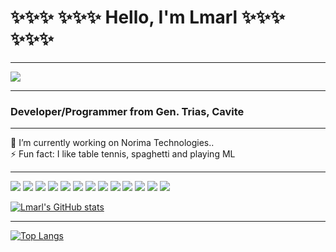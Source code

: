 <h1>✨✨✨ ✨✨✨ Hello, I'm Lmarl ✨✨✨ ✨✨✨</h1>
<hr/>
<img src="https://www.codewars.com/users/lcsaria/badges/large" />
<hr/>
<h3> Developer/Programmer from Gen. Trias, Cavite </h3>
<hr/>
🔭 I’m currently working on Norima Technologies.. <br/>
⚡ Fun fact: I like table tennis, spaghetti and playing ML 
<hr/>
<p>
  <img src="https://img.shields.io/badge/C%2B%2B-00599C?style=for-the-badge&logo=c%2B%2B&logoColor=white" />
  <img src="https://img.shields.io/badge/Java-ED8B00?style=for-the-badge&logo=java&logoColor=white" />
  <img src="https://img.shields.io/badge/MySQL-00000F?style=for-the-badge&logo=mysql&logoColor=white" />
  <img src="https://img.shields.io/badge/HTML5-E34F26?style=for-the-badge&logo=html5&logoColor=white" />
  <img src="https://img.shields.io/badge/CSS3-1572B6?style=for-the-badge&logo=css3&logoColor=white" />
  <img src="https://img.shields.io/badge/JavaScript-323330?style=for-the-badge&logo=javascript&logoColor=F7DF1E" />
  <img src="https://img.shields.io/badge/React-20232A?style=for-the-badge&logo=react&logoColor=61DAFB" />
  <img src="https://img.shields.io/badge/Bootstrap-563D7C?style=for-the-badge&logo=bootstrap&logoColor=white" />
  <img src="https://img.shields.io/badge/json-5E5C5C?style=for-the-badge&logo=json&logoColor=white" />
  <img src="https://img.shields.io/badge/Node.js-6DA55F.svg?style=for-the-badge&logo=node&logoColor=white">
  <img src="https://img.shields.io/badge/Springboot-239120?style=for-the-badge&logo=springboot&logoColor=white" />
  <img src="https://img.shields.io/badge/Visual_Studio_Code-0078D4?style=for-the-badge&logo=visual%20studio%20code&logoColor=white" />
  <img src="https://img.shields.io/badge/Windows-0078D6?style=for-the-badge&logo=windows&logoColor=white" />
</p>

[![Lmarl's GitHub stats](https://github-readme-stats.vercel.app/api?username=lcsaria&hide=issues,contribs&theme=radical)](https://github.com/lcsaria/README.md)
****
[![Top Langs](https://github-readme-stats.vercel.app/api/top-langs/?username=lcsaria&theme=radical)](https://github.com/lcsaria/README.md)

